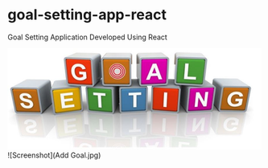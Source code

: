 # goal-setting-app-react
Goal Setting Application Developed Using React

![Screenshot](goals.jpg)
![Screenshot](Add Goal.jpg)
